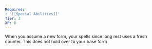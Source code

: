 ```yaml
---
Requires:
- '[[Special Abilities]]'
Tier: 3
XP: 8
---
```


When you assume a new form, your spells since long rest uses a fresh counter. This does not hold over to your base form
